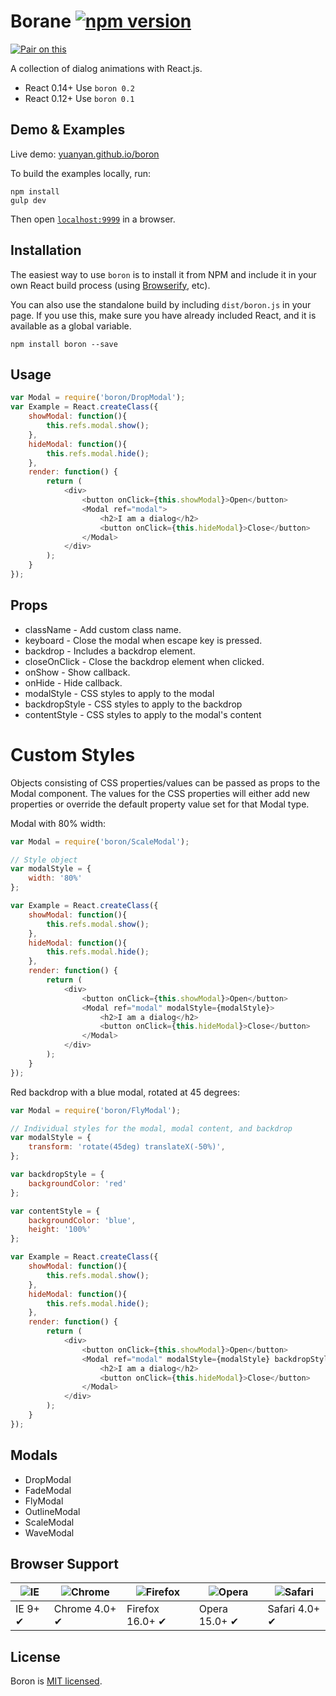 Borane  [![npm version](https://badge.fury.io/js/borane.svg)](http://badge.fury.io/js/borane)
=====

[![Pair on this](https://tf-assets-staging.s3.amazonaws.com/badges/thinkful_repo_badge.svg)](http://start.thinkful.com/react/?utm_source=github&utm_medium=badge&utm_campaign=boron)

A collection of dialog animations with React.js.

* React 0.14+ Use `boron 0.2`
* React 0.12+ Use `boron 0.1`

## Demo & Examples

Live demo: [yuanyan.github.io/boron](http://yuanyan.github.io/boron/)

To build the examples locally, run:

```
npm install
gulp dev
```

Then open [`localhost:9999`](http://localhost:9999) in a browser.

## Installation

The easiest way to use `boron` is to install it from NPM and include it in your own React build process (using [Browserify](http://browserify.org), etc).

You can also use the standalone build by including `dist/boron.js` in your page. If you use this, make sure you have already included React, and it is available as a global variable.

```
npm install boron --save
```

## Usage

``` javascript
var Modal = require('boron/DropModal');
var Example = React.createClass({
    showModal: function(){
        this.refs.modal.show();
    },
    hideModal: function(){
        this.refs.modal.hide();
    },
    render: function() {
        return (
            <div>
                <button onClick={this.showModal}>Open</button>
                <Modal ref="modal">
                    <h2>I am a dialog</h2>
                    <button onClick={this.hideModal}>Close</button>
                </Modal>
            </div>
        );
    }
});
```

## Props

* className - Add custom class name.
* keyboard - Close the modal when escape key is pressed.
* backdrop - Includes a backdrop element.
* closeOnClick - Close the backdrop element when clicked.
* onShow - Show callback.
* onHide - Hide callback.
* modalStyle - CSS styles to apply to the modal
* backdropStyle - CSS styles to apply to the backdrop
* contentStyle - CSS styles to apply to the modal's content

# Custom Styles
Objects consisting of CSS properties/values can be passed as props to the Modal component.
The values for the CSS properties will either add new properties or override the default property value set for that Modal type.

Modal with 80% width:
``` javascript
var Modal = require('boron/ScaleModal');

// Style object
var modalStyle = {
    width: '80%'
};

var Example = React.createClass({
    showModal: function(){
        this.refs.modal.show();
    },
    hideModal: function(){
        this.refs.modal.hide();
    },
    render: function() {
        return (
            <div>
                <button onClick={this.showModal}>Open</button>
                <Modal ref="modal" modalStyle={modalStyle}>
                    <h2>I am a dialog</h2>
                    <button onClick={this.hideModal}>Close</button>
                </Modal>
            </div>
        );
    }
});
```

Red backdrop with a blue modal, rotated at 45 degrees:
``` javascript
var Modal = require('boron/FlyModal');

// Individual styles for the modal, modal content, and backdrop
var modalStyle = {
    transform: 'rotate(45deg) translateX(-50%)',
};

var backdropStyle = {
    backgroundColor: 'red'
};

var contentStyle = {
    backgroundColor: 'blue',
    height: '100%'
};

var Example = React.createClass({
    showModal: function(){
        this.refs.modal.show();
    },
    hideModal: function(){
        this.refs.modal.hide();
    },
    render: function() {
        return (
            <div>
                <button onClick={this.showModal}>Open</button>
                <Modal ref="modal" modalStyle={modalStyle} backdropStyle={backdropStyle} contentStyle={contentStyle}>
                    <h2>I am a dialog</h2>
                    <button onClick={this.hideModal}>Close</button>
                </Modal>
            </div>
        );
    }
});
```


## Modals

* DropModal
* FadeModal
* FlyModal
* OutlineModal
* ScaleModal
* WaveModal

## Browser Support

![IE](https://raw.github.com/alrra/browser-logos/master/internet-explorer/internet-explorer_48x48.png) | ![Chrome](https://raw.github.com/alrra/browser-logos/master/chrome/chrome_48x48.png) | ![Firefox](https://raw.github.com/alrra/browser-logos/master/firefox/firefox_48x48.png) | ![Opera](https://raw.github.com/alrra/browser-logos/master/opera/opera_48x48.png) | ![Safari](https://raw.github.com/alrra/browser-logos/master/safari/safari_48x48.png)
--- | --- | --- | --- | --- |
IE 9+ ✔ | Chrome 4.0+ ✔ | Firefox 16.0+ ✔ | Opera 15.0+ ✔ | Safari 4.0+ ✔ |

## License

Boron is [MIT licensed](./LICENSE).
